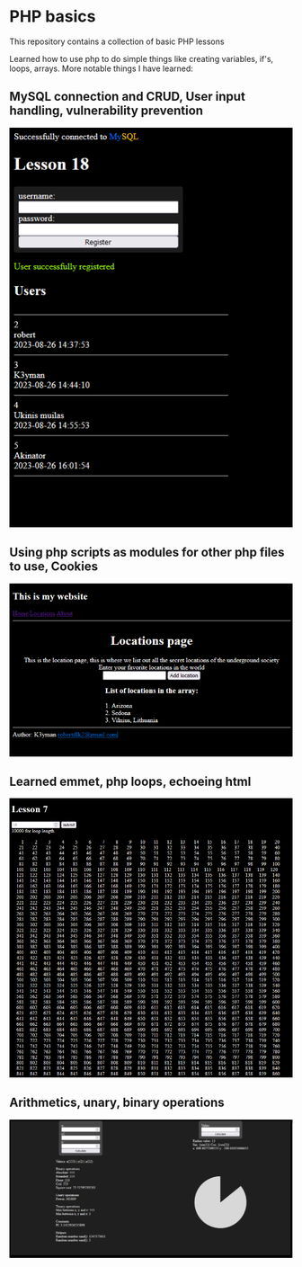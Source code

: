 # PHP basics # 

This repository contains a collection of basic PHP lessons

Learned how to use php to do simple things like creating variables, if's, loops, arrays. 
More notable things I have learned:
 ## MySQL connection and CRUD, User input handling, vulnerability prevention ##
 ![Lesson 18: MySQL](https://github.com/OverlyDevoted/PhpLearn/blob/main/src/images/sql.PNG?raw=true)
 ## Using php scripts as modules for other php files to use, Cookies ##
 ![Lesson 14: Modular PHP, Cookies](https://github.com/OverlyDevoted/PhpLearn/blob/main/src/images/cookies.PNG?raw=true)
 ## Learned emmet, php loops, echoeing html ##
 ![Lesson 7: Loops](https://github.com/OverlyDevoted/PhpLearn/blob/main/src/images/looping.PNG?raw=true)
 ## Arithmetics, unary, binary operations ##
 ![Lesson 5: Arithmetics, unary, binary operations](https://github.com/OverlyDevoted/PhpLearn/blob/main/src/images/arithmetics.PNG?raw=true)
